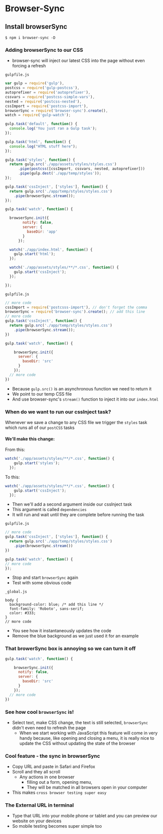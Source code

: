# Browser-Sync
## Install browserSync
`$ npm i browser-sync -D`

### Adding browserSync to our CSS
* browser-sync will inject our latest CSS into the page without even forcing a refresh

`gulpfile.js`

```js
var gulp = require('gulp'),
postcss = require('gulp-postcss'),
autoprefixer = require('autoprefixer'),
cssvars = require('postcss-simple-vars'),
nested = require('postcss-nested'),
cssImport = require('postcss-import'),
browserSync = require('browser-sync').create(),
watch = require('gulp-watch');

gulp.task('default', function() {
  console.log('You just ran a Gulp task');
});

gulp.task('html', function() {
  console.log("HTML stuff here");
});

gulp.task('styles', function() {
  return gulp.src('./app/assets/styles/styles.css')
      .pipe(postcss([cssImport, cssvars, nested, autoprefixer]))
      .pipe(gulp.dest('./app/temp/styles'));
});

gulp.task('cssInject', ['styles'], function() {
  return gulp.src('./app/temp/styles/styles.css')
    .pipe(browserSync.stream());
});

gulp.task('watch', function() {

  browserSync.init({
        notify: false,
        server: {
          baseDir: 'app'
        }
      });

  watch('./app/index.html', function() {
    gulp.start('html');
  });

  watch('./app/assets/styles/**/*.css', function() {
    gulp.start('cssInject');
  });

});
```

`gulpfile.js`

```js
// more code
cssImport = require('postcsss-import'), // don't forget the comma
browserSync = require('browser-sync').create(); // add this line
// more code
gulp.task('cssInject', function() {
  return gulp.src('./app/temp/styles/styles.css')
    .pipe(browserSync.stream());
})

gulp.task('watch', function() {

    browserSync.init({
      server: {
        baseDir: 'src'
      }
    });
  // more code
})
```

* Because `gulp.src()` is an asynchronous function we need to return it
* We point to our temp CSS file
* And use browser-sync's `stream()` function to inject it into our `index.html`

### When do we want to run our cssInject task?
Whenever we save a change to any CSS file we trigger the `styles` task which runs all of our `postCSS` tasks

#### We'll make this change:
From this:

```js
watch('./app/assets/styles/**/*.css', function() {
    gulp.start('styles');
  });
```

To this:

```js
watch('./app/assets/styles/**/*.css', function() {
    gulp.start('cssInject');
  });
```

* Then we'll add a second argument inside our cssInject task
* This argument is called `dependencies`
* It will run and wait until they are complete before running the task

`gulpfile.js`

```js
// more code
gulp.task('cssInject', ['styles'], function() {
  return gulp.src('./app/temp/styles/styles.css')
    .pipe(browserSync.stream())
})

gulp.task('watch', function() {
// more code
});
```

* Stop and start `browserSync` again
* Test with some obvious code

`_global.js`

```
body {
  background-color: blue; /* add this line */
  font-family: 'Roboto', sans-serif;
  color: #333;
}
// more code
```

* You see how it instantaneously updates the code
* Remove the blue background as we just used it for an example

### That browerSync box is annoying so we can turn it off
```js
gulp.task('watch', function() {

    browserSync.init({
      notify: false,
      server: {
        baseDir: 'src'
      }
    });
  // more code
})
```

### See how cool `browserSync` is!
* Select text, make CSS change, the text is still selected, `browserSync` didn't even need to refresh the page
  - When we start working with JavaScript this feature will come in very handy because, like opening and closing a menu, it is really nice to update the CSS without updating the state of the browser

### Cool feature - the sync in browserSync
* Copy URL and paste in Safari and Firefox
* Scroll and they all scroll
  - Any actions in one browser
    + filling out a form, opening menu,
    + They will be matched in all browsers open in your computer
* This makes `cross browser testing super easy`

### The External URL in terminal
* Type that URL into your mobile phone or tablet and you can preview our website on your devices
* So mobile testing becomes super simple too
